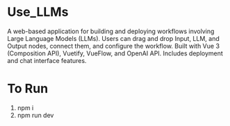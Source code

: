# Use_LLMs
A web-based application for building and deploying workflows involving Large Language Models (LLMs). Users can drag and drop Input, LLM, and Output nodes, connect them, and configure the workflow. Built with Vue 3 (Composition API), Vuetify, VueFlow, and OpenAI API. Includes deployment and chat interface features.

# To Run
1. npm i
2. npm run dev
